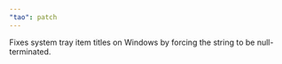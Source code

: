 ```yaml
---
"tao": patch
---
```


Fixes system tray item titles on Windows by forcing the string to be null-terminated.

